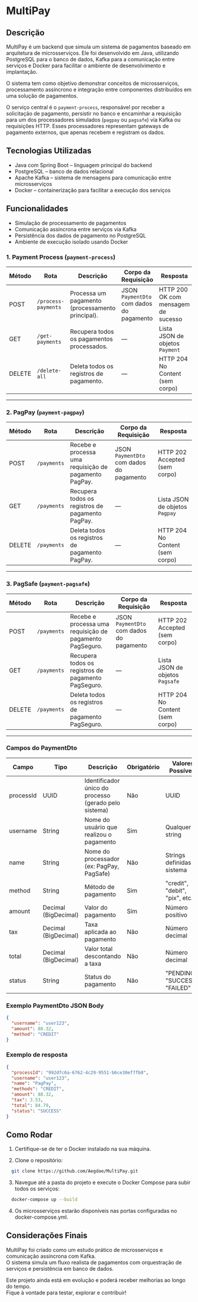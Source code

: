# MultiPay

## Descrição
MultiPay é um backend que simula um sistema de pagamentos baseado em arquitetura de microsserviços. Ele foi desenvolvido em Java, utilizando PostgreSQL para o banco de dados, Kafka para a comunicação entre serviços e Docker para facilitar o ambiente de desenvolvimento e implantação.

O sistema tem como objetivo demonstrar conceitos de microsserviços, processamento assíncrono e integração entre componentes distribuídos em uma solução de pagamentos.

O serviço central é o `payment-process`, responsável por receber a solicitação de pagamento, persistir no banco e encaminhar a requisição para um dos processadores simulados (`pagpay` ou `pagsafe`) via Kafka ou requisições HTTP. Esses processadores representam gateways de pagamento externos, que apenas recebem e registram os dados.

## Tecnologias Utilizadas
- Java com Spring Boot – linguagem principal do backend
- PostgreSQL – banco de dados relacional
- Apache Kafka – sistema de mensagens para comunicação entre microsserviços
- Docker – containerização para facilitar a execução dos serviços

## Funcionalidades
- Simulação de processamento de pagamentos
- Comunicação assíncrona entre serviços via Kafka
- Persistência dos dados de pagamento no PostgreSQL
- Ambiente de execução isolado usando Docker

### 1. Payment Process (`payment-process`)

| Método | Rota               | Descrição                              | Corpo da Requisição                  | Resposta                         |
|--------|--------------------|--------------------------------------|------------------------------------|---------------------------------|
| POST   | `/process-payments` | Processa um pagamento (processamento principal). | JSON `PaymentDto` com dados do pagamento | HTTP 200 OK com mensagem de sucesso |
| GET    | `/get-payments`     | Recupera todos os pagamentos processados.      | —                                  | Lista JSON de objetos `Payment` |
| DELETE | `/delete-all`       | Deleta todos os registros de pagamento.        | —                                  | HTTP 204 No Content (sem corpo)  |

---

### 2. PagPay (`payment-pagpay`)

| Método | Rota       | Descrição                                    | Corpo da Requisição                  | Resposta                       |
|--------|------------|----------------------------------------------|------------------------------------|-------------------------------|
| POST   | `/payments`| Recebe e processa uma requisição de pagamento PagPay. | JSON `PaymentDto` com dados do pagamento | HTTP 202 Accepted (sem corpo)  |
| GET    | `/payments`| Recupera todos os registros de pagamento PagPay.      | —                                  | Lista JSON de objetos `Pagpay`  |
| DELETE | `/payments`| Deleta todos os registros de pagamento PagPay.        | —                                  | HTTP 204 No Content (sem corpo) |

---

### 3. PagSafe (`payment-pagsafe`)

| Método | Rota       | Descrição                                      | Corpo da Requisição                  | Resposta                       |
|--------|------------|------------------------------------------------|------------------------------------|-------------------------------|
| POST   | `/payments`| Recebe e processa uma requisição de pagamento PagSeguro. | JSON `PaymentDto` com dados do pagamento | HTTP 202 Accepted (sem corpo)  |
| GET    | `/payments`| Recupera todos os registros de pagamento PagSeguro.      | —                                  | Lista JSON de objetos `Pagsafe` |
| DELETE | `/payments`| Deleta todos os registros de pagamento PagSeguro.        | —                                  | HTTP 204 No Content (sem corpo) |

---

### Campos do PaymentDto

| Campo      | Tipo           | Descrição                                      | Obrigatório | Valores Possíveis                |
|------------|----------------|------------------------------------------------|-------------|--------------------------------|
| processId  | UUID           | Identificador único do processo (gerado pelo sistema) | Não         | UUID                           |
| username   | String         | Nome do usuário que realizou o pagamento        | Sim         | Qualquer string                |
| name       | String         | Nome do processador (ex: PagPay, PagSafe)       | Não         | Strings definidas no sistema   |
| method     | String         | Método de pagamento                              | Sim         | "credit", "debit", "pix", etc.|
| amount     | Decimal (BigDecimal) | Valor do pagamento                              | Sim         | Número positivo                |
| tax        | Decimal (BigDecimal) | Taxa aplicada ao pagamento                       | Não         | Número decimal                |
| total      | Decimal (BigDecimal) | Valor total descontando a taxa                    | Não         | Número decimal                |
| status     | String         | Status do pagamento                              | Não         | "PENDING", "SUCCESS", "FAILED" |



### Exemplo PaymentDto JSON Body

```json
{
  "username": "user123",
  "amount": 88.32,
  "method": "CREDIT"
}
```

### Exemplo de resposta
```json
{
  "processId": "992dfc6a-6762-4c29-9551-b6ce30ef7fb0",
  "username": "user123",
  "name": "PagPay",
  "methods": "CREDIT",
  "amount": 88.32,
  "tax": 3.53,
  "total": 84.79,
  "status": "SUCCESS"
}
```

## Como Rodar
1. Certifique-se de ter o Docker instalado na sua máquina.

2. Clone o repositório:
```bash
  git clone https://github.com/Aegdae/MultiPay.git
```
3. Navegue até a pasta do projeto e execute o Docker Compose para subir todos os serviços:
```bash
  docker-compose up --build  
```
4. Os microsserviços estarão disponíveis nas portas configuradas no docker-compose.yml.

## Considerações Finais

MultiPay foi criado como um estudo prático de microsserviços e comunicação assíncrona com Kafka.  
O sistema simula um fluxo realista de pagamentos com orquestração de serviços e persistência em banco de dados.

Este projeto ainda está em evolução e poderá receber melhorias ao longo do tempo.  
Fique à vontade para testar, explorar e contribuir!
